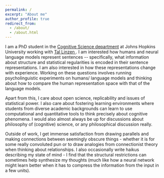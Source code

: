 ```yaml
---
permalink: /
excerpt: "About me"
author_profile: true
redirect_from: 
  - /about/
  - /about.html
---
```


I am a PhD student in the <a href= "https://cogsci.jhu.edu/" target = "_blank"> Cognitive Science department</a> at Johns Hopkins University working with <a href= "https://tallinzen.net/" target = "_blank">Tal Linzen </a>. I am interested how humans and neural language models represent sentences -- specifically, what information about structure and statistical regularities is encoded in their sentence representations. I am also interested in how these representations change with experience. Working on these questions involves running psycholinguistic experiments on humans/ language models and thinking about how to compare the human representation space with that of the language models. 

Apart from this, I care about open science, replicability and issues of statistical power. I also care about fostering learning environments where students from diverse academic backgrounds can learn to use computational and quantitative tools to think precisely about cognitive phenomena. I would also almost always be up for discussions about philosophy of (cognitive) science, or any philosophical discussion really. 

Outside of work, I get immense satisfaction from drawing parallels and making connections between seemingly obscure things - whether it is for some really convoluted pun or to draw analogies from connectionist theory when thinking about relationships. I also occasionally write haikus describing my state of mind - I find that the structural restrictions can sometimes help synthesize my thoughts (much like how a neural network might learn better when it has to compress the information from the input in a few units). 






